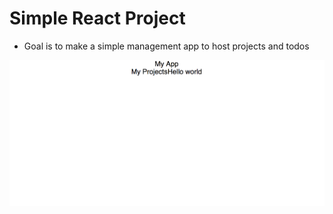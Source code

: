 # Simple React Project
* Goal is to make a simple management app to host projects and todos

![HelloWorld](./readme_src/d1.png)

